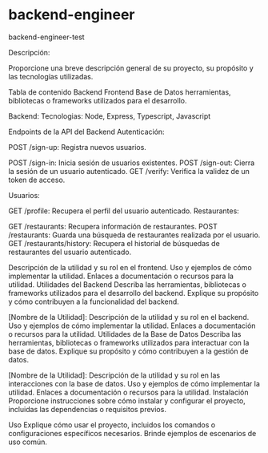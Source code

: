 # backend-engineer
backend-engineer-test

Descripción:

Proporcione una breve descripción general de su proyecto, su propósito y las tecnologías utilizadas.

Tabla de contenido
Backend
Frontend
Base de Datos
herramientas, bibliotecas o frameworks utilizados para el desarrollo.

Backend:
Tecnologias: Node, Express, Typescript, Javascript

Endpoints de la API del Backend
Autenticación:

POST /sign-up: Registra nuevos usuarios. <br/>

POST /sign-in: Inicia sesión de usuarios existentes.
POST /sign-out: Cierra la sesión de un usuario autenticado.
GET /verify: Verifica la validez de un token de acceso.

Usuarios:

GET /profile: Recupera el perfil del usuario autenticado.
Restaurantes:

GET /restaurants: Recupera información de restaurantes.
POST /restaurants: Guarda una búsqueda de restaurantes realizada por el usuario.
GET /restaurants/history: Recupera el historial de búsquedas de restaurantes del usuario autenticado.

Descripción de la utilidad y su rol en el frontend.
Uso y ejemplos de cómo implementar la utilidad.
Enlaces a documentación o recursos para la utilidad.
Utilidades del Backend
Describa las herramientas, bibliotecas o frameworks utilizados para el desarrollo del backend. Explique su propósito y cómo contribuyen a la funcionalidad del backend.

[Nombre de la Utilidad]:
Descripción de la utilidad y su rol en el backend.
Uso y ejemplos de cómo implementar la utilidad.
Enlaces a documentación o recursos para la utilidad.
Utilidades de la Base de Datos
Describa las herramientas, bibliotecas o frameworks utilizados para interactuar con la base de datos. Explique su propósito y cómo contribuyen a la gestión de datos.

[Nombre de la Utilidad]:
Descripción de la utilidad y su rol en las interacciones con la base de datos.
Uso y ejemplos de cómo implementar la utilidad.
Enlaces a documentación o recursos para la utilidad.
Instalación
Proporcione instrucciones sobre cómo instalar y configurar el proyecto, incluidas las dependencias o requisitos previos.

Uso
Explique cómo usar el proyecto, incluidos los comandos o configuraciones específicos necesarios. Brinde ejemplos de escenarios de uso común.
